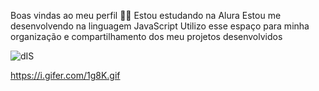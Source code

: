 Boas vindas ao meu perfil 💙💙
Estou estudando na Alura
Estou me desenvolvendo na linguagem JavaScript
Utilizo esse espaço para minha organização e compartilhamento dos meu projetos desenvolvidos



![dIS](https://github.com/Moreirablue/Moreirablue/assets/171853620/64bcf27c-d58d-4017-83da-59f02eaf6b35)

https://i.gifer.com/1g8K.gif
